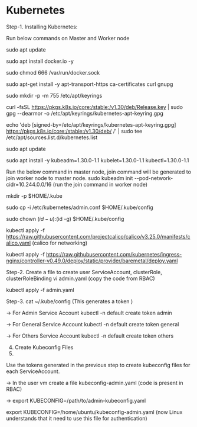 # Kubernetes
Step-1. Installing Kubernetes:

Run below commands on Master and Worker node

sudo apt update

sudo apt install docker.io -y

sudo chmod 666 /var/run/docker.sock

sudo apt-get install -y apt-transport-https ca-certificates curl gnupg

sudo mkdir -p -m 755 /etc/apt/keyrings

curl -fsSL https://pkgs.k8s.io/core:/stable:/v1.30/deb/Release.key | sudo gpg --dearmor -o /etc/apt/keyrings/kubernetes-apt-keyring.gpg

echo 'deb [signed-by=/etc/apt/keyrings/kubernetes-apt-keyring.gpg] https://pkgs.k8s.io/core:/stable:/v1.30/deb/ /' | sudo tee /etc/apt/sources.list.d/kubernetes.list

sudo apt update

sudo apt install -y kubeadm=1.30.0-1.1 kubelet=1.30.0-1.1 kubectl=1.30.0-1.1

Run the below command in master node, join command will be generated to join worker node to master node.
sudo kubeadm init --pod-network-cidr=10.244.0.0/16   (run the join command in worker node)


mkdir -p $HOME/.kube

sudo cp -i /etc/kubernetes/admin.conf $HOME/.kube/config

sudo chown $(id -u):$(id -g) $HOME/.kube/config

kubectl apply -f https://raw.githubusercontent.com/projectcalico/calico/v3.25.0/manifests/calico.yaml   (calico for networking)

kubectl apply -f https://raw.githubusercontent.com/kubernetes/ingress-nginx/controller-v0.49.0/deploy/static/provider/baremetal/deploy.yaml

Step-2. Create a file to create user ServiceAccount, clusterRole, clusterRoleBinding
vi admin.yaml  (copy the code from RBAC)

kubectl apply -f admin.yaml

Step-3. cat ~/.kube/config   (This generates a token )


-> For Admin Service Account
kubectl -n default create token admin

-> For General Service Account
kubectl -n default create token general

-> For Others Service Account
kubectl -n default create token others

4. Create Kubeconfig Files
5. 
Use the tokens generated in the previous step to create kubeconfig files for each ServiceAccount.

-> In the user vm create a file kubeconfig-admin.yaml  (code is present in RBAC)

-> export KUBECONFIG=/path/to/admin-kubeconfig.yaml

export KUBECONFIG=/home/ubuntu/kubeconfig-admin.yaml   (now Linux understands that it need to use this file for authentication)
